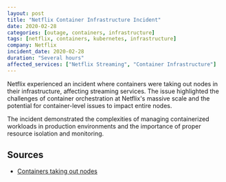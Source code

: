 ```yaml
---
layout: post
title: "Netflix Container Infrastructure Incident"
date: 2020-02-28
categories: [outage, containers, infrastructure]
tags: [netflix, containers, kubernetes, infrastructure]
company: Netflix
incident_date: 2020-02-28
duration: "Several hours"
affected_services: ["Netflix Streaming", "Container Infrastructure"]
---
```


Netflix experienced an incident where containers were taking out nodes in their infrastructure, affecting streaming services. The issue highlighted the challenges of container orchestration at Netflix's massive scale and the potential for container-level issues to impact entire nodes.

The incident demonstrated the complexities of managing containerized workloads in production environments and the importance of proper resource isolation and monitoring.

<!--more-->

## Sources

- [Containers taking out nodes](https://twitter.com/sargun/status/1228495222658613250?s=19)